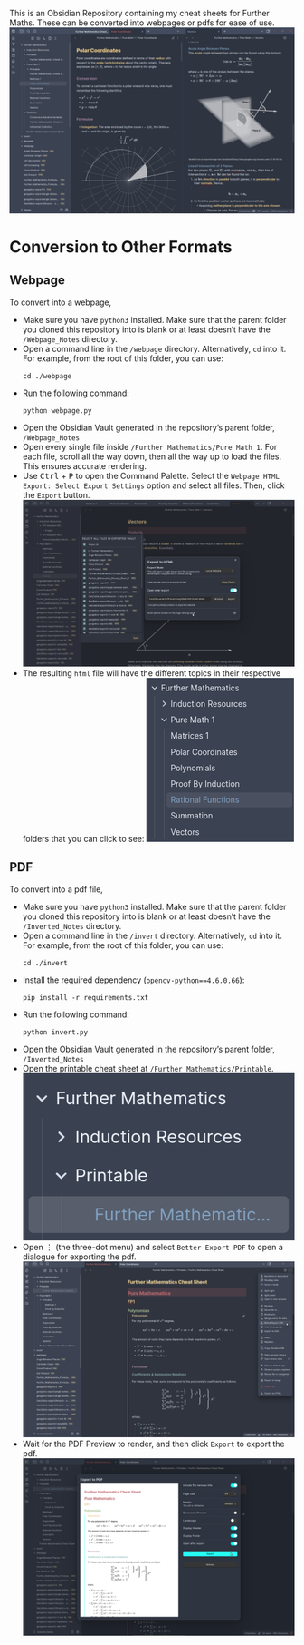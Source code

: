 This is an Obsidian Repository containing my cheat sheets for Further Maths. These can be converted into webpages or pdfs for ease of use.
![Screenshot of Repository](./README/Notes_Screenshot.png)
# Conversion to Other Formats
## Webpage
To convert into a webpage,
- Make sure you have `python3` installed. Make sure that the parent folder you cloned this repository into is blank or at least doesn’t have the `/Webpage_Notes` directory.
- Open a command line in the `/webpage` directory. Alternatively, `cd` into it. For example, from the root of this folder, you can use:
	```
	cd ./webpage
	```
- Run the following command:
	```
	python webpage.py
	```
- Open the Obsidian Vault generated in the repository’s parent folder, `/Webpage_Notes`
- Open every single file inside `/Further Mathematics/Pure Math 1`. For each file, scroll all the way down, then all the way up to load the files. This ensures accurate rendering.
- Use <kbd>Ctrl</kbd> + <kbd>P</kbd> to open the Command Palette. Select the `Webpage HTML Export: Select Export Settings` option and select all files. Then, click the `Export` button.
	![HTML Export Dialogue](README/HTML_Export.png)
- The resulting `html` file will have the different topics in their respective folders that you can click to see:
	![HTML Topics Sidebar](README/HTML_Topics.png)

## PDF
To convert into a pdf file,
- Make sure you have `python3` installed. Make sure that the parent folder you cloned this repository into is blank or at least doesn’t have the `/Inverted_Notes` directory.
- Open a command line in the `/invert` directory. Alternatively, `cd` into it. For example, from the root of this folder, you can use:
	```
	cd ./invert
	```
- Install the required dependency (`opencv-python==4.6.0.66`):
	```
	pip install -r requirements.txt
	```
- Run the following command:
	```
	python invert.py
	```
- Open the Obsidian Vault generated in the repository’s parent folder, `/Inverted_Notes`
- Open the printable cheat sheet at `/Further Mathematics/Printable`.
	![Printable Markdown File Location](README/PDF_Printable.png)
- Open $\vdots$ (the three-dot menu) and select `Better Export PDF` to open a dialogue for exporting the pdf.
	![PDF Export Menu Option](README/PDF_Export.png)
- Wait for the PDF Preview to render, and then click `Export` to export the pdf.
	![PDF Export Dialogue](README/PDF_Export_Dialogue.png)